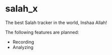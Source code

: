 # salah_x

The best Salah tracker in the world, Inshaa Allah!

The following features are planned: 

- Recording
- Analyzing
